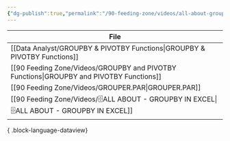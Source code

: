```yaml
---
{"dg-publish":true,"permalink":"/90-feeding-zone/videos/all-about-groupby-in-excel/"}
---
```


| File                                                                                           |
| ---------------------------------------------------------------------------------------------- |
| [[Data Analyst/GROUPBY & PIVOTBY Functions\|GROUPBY & PIVOTBY Functions]]                   |
| [[90 Feeding Zone/Videos/GROUPBY and PIVOTBY Functions\|GROUPBY and PIVOTBY Functions]]     |
| [[90 Feeding Zone/Videos/GROUPER.PAR\|GROUPER.PAR]]                                         |
| [[90 Feeding Zone/Videos/🗄️ALL ABOUT - GROUPBY IN EXCEL\|🗄️ALL ABOUT - GROUPBY IN EXCEL]] |

{ .block-language-dataview}

